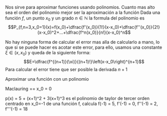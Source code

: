 Nos sirve para aproximar funciones usando polinomios.
Cuanto mas alto sea el orden del polinomio mejor ser la aproximación a la función
Dada una función $f$, un punto $x_0$ y un grado $n \in\mathbb{N}$ la formula del polinomio es
$$P_{f,n=3,x_0=1}(x)=f(x_0)+\dfrac{f'(x_0)}{1!}(x-x_0)+\dfrac{f''(x_0)}{2!}(x-x_0)^2+...+\dfrac{f^n(x_0)}{n!}(x-x_0)^n$$


No hay ninguna forma de calcular el error mas alla de calcularlo a mano, lo que si se puede hacer es acotar este error, para ello, usamos una constante $\xi \in(x,x_0)$ y queda de la siguiente forma: $$E=\dfrac{f^{(n+1)}(\xi)}{(n+1)!}\left(x-x_0\right)^{n+1}$$ Para calcular el error tiene que ser posible la derivada $n+1$ 

Aproximar una función con un polinomio

Maclauring == x_0 = 0


p(x) = 5 + (x+1)^2 + 3(x+1)^3 es el polinomio de taylor de tercer orden centrado en x_0=-1 de una función f, calcula 
f(-1) = 5, 
f'(-1) = 0,
f''(-1) = 2,
f'''(-1) = 18